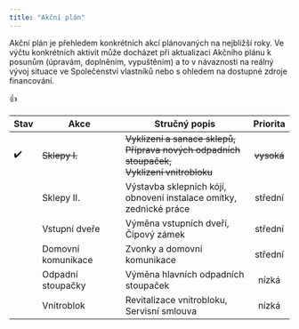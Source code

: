```yaml
---
title: "Akční plán"
---
```


Akční plán je přehledem konkrétních akcí plánovaných na nejbližší roky. Ve výčtu konkrétních aktivit může docházet při aktualizaci Akčního plánu k posunům (úpravám, doplněním, vypuštěním) a to v návaznosti na reálný vývoj situace ve Společenství vlastníků nebo s ohledem na dostupné zdroje financování.

:+1:

| Stav | Akce | Stručný popis | Priorita |
| --- | --- | --- | :---: |
| :heavy_check_mark: | ~~Sklepy I.~~ | ~~Vyklizení a sanace sklepů,<br /> Příprava nových odpadních stoupaček,<br /> Vyklizení vnitrobloku~~ | ~~vysoká~~ |
| | Sklepy II.| Výstavba sklepních kójí,<br /> obnovení instalace omítky,<br /> zednické práce | střední |
| | Vstupní dveře | Výměna vstupních dveří,<br /> Čipový zámek | střední |
| | Domovní komunikace | Zvonky a domovní komunikace | střední |
| | Odpadní stoupačky | Výměna hlavních odpadních stoupaček | nízká |
| | Vnitroblok | Revitalizace vnitrobloku,<br /> Servisní smlouva | nízká |
